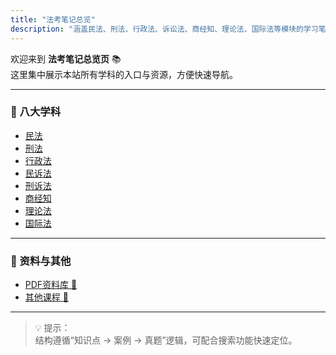 ```yaml
---
title: "法考笔记总览"
description: "涵盖民法、刑法、行政法、诉讼法、商经知、理论法、国际法等模块的学习笔记与真题整理。"
---
```


欢迎来到 **法考笔记总览页** 📚  
这里集中展示本站所有学科的入口与资源，方便快速导航。

---

### 📖 八大学科

- [民法](/posts/civil/)
- [刑法](/posts/criminal/)
- [行政法](/posts/admin/)
- [民诉法](/posts/civil-procedure/)
- [刑诉法](/posts/criminal-procedure/)
- [商经知](/posts/commercial/)
- [理论法](/posts/theory/)
- [国际法](/posts/international/)

---

### 📂 资料与其他

- [PDF资料库 📂](/posts/pdfs-truepaper/)
- [其他课程 📘](/posts/others-courses/)

---

> 💡 提示：  
> 结构遵循“知识点 → 案例 → 真题”逻辑，可配合搜索功能快速定位。
